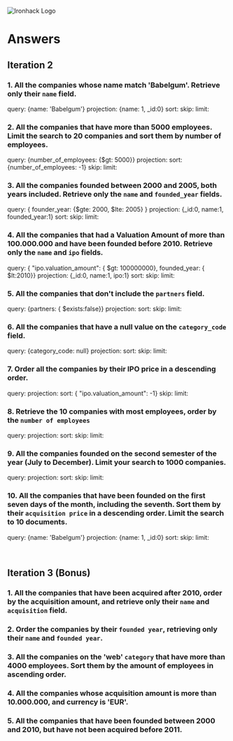 ![Ironhack Logo](https://i.imgur.com/1QgrNNw.png)

# Answers

## Iteration 2

### 1. All the companies whose name match 'Babelgum'. Retrieve only their `name` field.

<!-- Your Code Goes Here -->
query: {name: 'Babelgum'}
projection: {name: 1, _id:0}
sort:
skip:
limit: 

### 2. All the companies that have more than 5000 employees. Limit the search to 20 companies and sort them by **number of employees**.

<!-- Your Code Goes Here -->
query: {number_of_employees: {$gt: 5000}}
projection:
sort: {number_of_employees: -1}
skip:
limit: 

### 3. All the companies founded between 2000 and 2005, both years included. Retrieve only the `name` and `founded_year` fields.

<!-- Your Code Goes Here -->
query: { founder_year: {$gte: 2000, $lte: 2005} }
projection: {_id:0, name:1, founded_year:1}
sort:
skip:
limit: 

### 4. All the companies that had a Valuation Amount of more than 100.000.000 and have been founded before 2010. Retrieve only the `name` and `ipo` fields.

<!-- Your Code Goes Here -->
query: { "ipo.valuation_amount": { $gt: 100000000}, founded_year: { $lt:2010}}
projection: {_id:0, name:1, ipo:1}
sort:
skip:
limit: 

### 5. All the companies that don't include the `partners` field.

<!-- Your Code Goes Here -->
query: {partners: { $exists:false}}
projection:
sort:
skip:
limit: 

### 6. All the companies that have a null value on the `category_code` field.

<!-- Your Code Goes Here -->
query: {category_code: null}
projection:
sort:
skip:
limit: 

### 7. Order all the companies by their IPO price in a descending order.

<!-- Your Code Goes Here -->
query:
projection:
sort: { "ipo.valuation_amount": -1}
skip:
limit: 

### 8. Retrieve the 10 companies with most employees, order by the `number of employees`

<!-- Your Code Goes Here -->
query:
projection:
sort:
skip:
limit: 

### 9. All the companies founded on the second semester of the year (July to December). Limit your search to 1000 companies.

<!-- Your Code Goes Here -->
query:
projection:
sort:
skip:
limit: 

### 10. All the companies that have been founded on the first seven days of the month, including the seventh. Sort them by their `acquisition price` in a descending order. Limit the search to 10 documents.

<!-- Your Code Goes Here -->
query: {name: 'Babelgum'}
projection: {name: 1, _id:0}
sort:
skip:
limit: 

<br>

## Iteration 3 (Bonus)

### 1. All the companies that have been acquired after 2010, order by the acquisition amount, and retrieve only their `name` and `acquisition` field.

<!-- Your Code Goes Here -->

### 2. Order the companies by their `founded year`, retrieving only their `name` and `founded year`.

<!-- Your Code Goes Here -->

### 3. All the companies on the 'web' `category` that have more than 4000 employees. Sort them by the amount of employees in ascending order.

<!-- Your Code Goes Here -->

### 4. All the companies whose acquisition amount is more than 10.000.000, and currency is 'EUR'.

<!-- Your Code Goes Here -->

### 5. All the companies that have been founded between 2000 and 2010, but have not been acquired before 2011.

<!-- Your Code Goes Here -->
